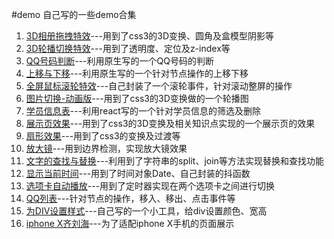 #demo
自己写的一些demo合集
<ol>   
    <li>
    	<a target="_blank" href="https://ifecoder.github.io/demo/3D相册拖拽特效/3D相册拖拽特效.html">3D相册拖拽特效</a>---用到了css3的3D变换、圆角及盒模型阴影等
    </li>   
    <li>
    	<a target="_blank" href="https://ifecoder.github.io/demo/3D轮播切换特效/3D轮播切换.html">3D轮播切换特效</a>---用到了透明度、定位及z-index等
    </li>   
    <li>
    	<a target="_blank" href="https://ifecoder.github.io/demo/QQ号码判断/QQ号码判断.html">QQ号码判断</a>---利用原生写的一个QQ号码的判断
    </li>   
    <li>
    	<a target="_blank" href="https://ifecoder.github.io/demo/上移与下移/行与行切换-有运动效果-不能循环切换.html">上移与下移</a>---利用原生写的一个针对节点操作的上移下移
    </li> 
    <li>
    	<a target="_blank" href="https://ifecoder.github.io/demo/全屏鼠标滚轮特效/全屏鼠标滚轮特效.html">全屏鼠标滚轮特效</a>---自己封装了一个滚轮事件，针对滚动整屏的操作
    </li>
    <li>
    	<a target="_blank" href="https://ifecoder.github.io/demo/图片切换-动画版/图片切换.html">图片切换-动画版</a>---用到了css3的3D变换做的一个轮播图
    </li>   
    <li>
    	<a target="_blank" href="https://ifecoder.github.io/demo/学员信息表/react-index.html">学员信息表</a>---利用react写的一个针对学员信息的筛选及删除
    </li>   
    <li>
    	<a target="_blank" href="https://ifecoder.github.io/demo/展示页效果/展示页.html">展示页效果</a>---用到了css3的3D变换及相关知识点实现的一个展示页的效果
    </li>   
    <li>
    	<a target="_blank" href="https://ifecoder.github.io/demo/扇形效果/扇形.html">扇形效果</a>---用到了css3的变换及过渡等
    </li>   
    <li>
    	<a target="_blank" href="https://ifecoder.github.io/demo/放大镜/放大镜.html">放大镜</a>---用到边界检测，实现放大镜效果
    </li>   
    <li>
    	<a target="_blank" href="https://ifecoder.github.io/demo/文字的查找与替换/文字的查找和替换.html">文字的查找与替换</a>---利用到了字符串的split、join等方法实现替换和查找功能
    </li> 
    <li>
    	<a target="_blank" href="https://ifecoder.github.io/demo/显示当前时间/显示时间--图片抖动.html">显示当前时间</a>---用到了时间对象Date、自己封装的抖函数
    </li>   
    <li>
    	<a target="_blank" href="https://ifecoder.github.io/demo/选项卡自动播放/选项卡-自动播放-自动切换.html">选项卡自动播放</a>---用到了定时器实现在两个选项卡之间进行切换
    </li> 
    <li>
    	<a target="_blank" href="https://ifecoder.github.io/demo/QQ列表.html">QQ列表</a>---针对节点的操作，移入、移出、点击事件等
    </li> 
    <li>
    	<a target="_blank" href="https://ifecoder.github.io/demo/为DIV设置样式.html">为DIV设置样式</a>---自己写的一个小工具，给div设置颜色、宽高
    </li>
    <li>
    	<a target="_blank" href="http://www.yupei.xyz/demo/iphone X齐刘海/iphone X齐刘海.html">iphone X齐刘海</a>---为了适配iphone X手机的页面展示
    </li>
</ol>
